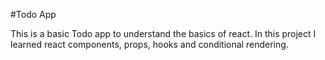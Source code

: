 #Todo App

This is a basic Todo app to understand the basics of react. In this project I learned react components, props, hooks and conditional rendering.
